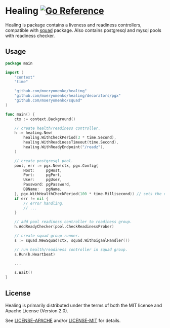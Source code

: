 # Healing [![Go Reference](https://pkg.go.dev/badge/github.com/moeryomenko/healing.svg)](https://pkg.go.dev/github.com/moeryomenko/healing)

Healing is package contains a liveness and readiness controllers, compatible with
[squad](http://github.com/moeryomenko/squad) package. Also contains postgresql and mysql pools with readiness checker.

## Usage

```go
package main

import (
	"context"
	"time"

	"github.com/moeryomenko/healing"
	"github.com/moeryomenko/healing/decorators/pgx"
	"github.com/moeryomenko/squad"
)

func main() {
	ctx := context.Background()

	// create health/readiness controller.
	h := healing.New(
		healing.WithCheckPeriod(3 * time.Second),
		healing.WithReadinessTimeout(time.Second),
		healing.WithReadyEndpoint("/readz"),
	)

	// create postgresql pool.
	pool, err := pgx.New(ctx, pgx.Config{
		Host:     pgHost,
		Port:     pgPort,
		User:     pgUser,
		Password: pgPassword,
		DBName:   pgName,
	}, pgx.WithHealthCheckPeriod(100 * time.Millisecond)) // sets the duration between checks of the health of idle conn.
	if err != nil {
		// error handling.
		// ...
	}

	// add pool readiness controller to readiness group.
	h.AddReadyChecker(pool.CheckReadinessProber)

	// create squad group runner.
	s := squad.NewSquad(ctx, squad.WithSiganlHandler())

	// run health/readiness controller in squad group.
	s.Run(h.Heartbeat)

	...

	s.Wait()
}
```

## License

Healing is primarily distributed under the terms of both the MIT license and Apache License (Version 2.0).

See [LICENSE-APACHE](LICENSE-APACHE) and/or [LICENSE-MIT](LICENSE-MIT) for details.
